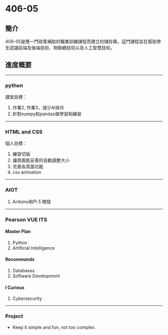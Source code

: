 # 406-05

## 簡介

406-05是應一門政策補助的職業訓練課程而建立的儲存庫。這門課程旨在幫助學生認識前端及後端技術、物聯網技術以及人工智慧技術。

## 進度概要

---

### python

課堂目標：

1. 作業2, 作業3，減少AI排斥
2. 針對numpy和pandas做學習和練習

---

### HTML and CSS

個人目標：

1. 練習切版
2. 讓頁面能妥善的自動調整大小
3. 完善各頁面功能
4. css animation

---

### AIOT

1. Arduino和Pi 5 開發

---

### Pearson VUE ITS

#### Master Plan

1. Python
2. Artificial Intelligence

#### Recommands

1. Databases
2. Software Development

#### I Curious

1. Cybersecurity

---

### Project

* Keep it simple and fun, not too complex.
